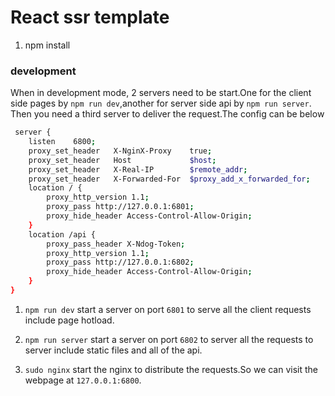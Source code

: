 # React ssr template

1. npm install

### development 
When in development mode, 2 servers need to be start.One for the client side pages by `npm run dev`,another for server side api by `npm run server`.
Then you need a third server to deliver the request.The config can be below

```bash
 server {
    listen    6800;
    proxy_set_header   X-NginX-Proxy    true;
    proxy_set_header   Host             $host;
    proxy_set_header   X-Real-IP        $remote_addr;
    proxy_set_header   X-Forwarded-For  $proxy_add_x_forwarded_for;
    location / {
        proxy_http_version 1.1;
        proxy_pass http://127.0.0.1:6801;
        proxy_hide_header Access-Control-Allow-Origin;
    }
    location /api {
        proxy_pass_header X-Ndog-Token;
        proxy_http_version 1.1;
        proxy_pass http://127.0.0.1:6802;
        proxy_hide_header Access-Control-Allow-Origin;
    }
}

```

1. `npm run dev` start a server on port `6801` to serve all the client requests include page hotload.

2. `npm run server` start a server on port `6802` to server all the requests to server include static files and all of the api.

3. `sudo nginx` start the nginx to distribute the requests.So we can visit the webpage at `127.0.0.1:6800`.